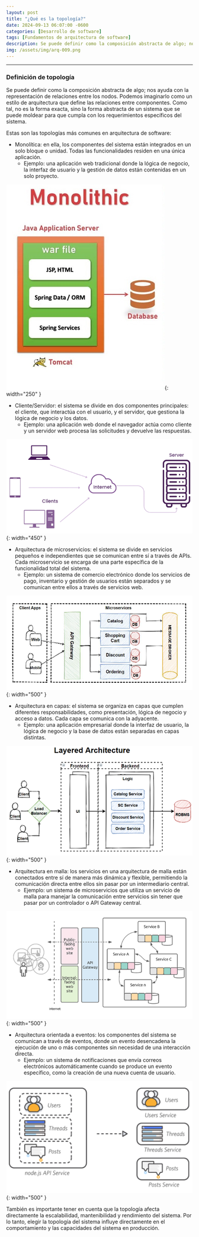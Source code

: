 ```yaml
---
layout: post
title: "¿Qué es la topología?"
date: 2024-09-13 06:07:00 -0600
categories: [Desarrollo de software]
tags: [Fundamentos de arquitectura de software]
description: Se puede definir como la composición abstracta de algo; nos ayuda con la representación de relaciones entre los nodos.....
img: /assets/img/arq-009.png
---
```


---

### Definición de topología

Se puede definir como la composición abstracta de algo; nos ayuda con la representación de relaciones entre los nodos. Podemos imaginarlo como un estilo de arquitectura que define las relaciones entre componentes. Como tal, no es la forma exacta, sino la forma abstracta de un sistema que se puede moldear para que cumpla con los requerimientos específicos del sistema.

Estas son las topologías más comunes en arquitectura de software:

* Monolítica: en ella, los componentes del sistema están integrados en un solo bloque o unidad. Todas las funcionalidades residen en una única aplicación.
    * Ejemplo: una aplicación web tradicional donde la lógica de negocio, la interfaz de usuario y la gestión de datos están contenidas en un solo proyecto.

![alt text](/assets/img/arq-009-1.jpg){: width="250" }

* Cliente/Servidor: el sistema se divide en dos componentes principales: el cliente, que interactúa con el usuario, y el servidor, que gestiona la lógica de negocio y los datos.
    * Ejemplo: una aplicación web donde el navegador actúa como cliente y un servidor web procesa las solicitudes y devuelve las respuestas.

![alt text](/assets/img/arq-009-2.png){: width="450" }

* Arquitectura de microservicios: el sistema se divide en servicios pequeños e independientes que se comunican entre sí a través de APIs. Cada microservicio se encarga de una parte específica de la funcionalidad total del sistema.
    * Ejemplo: un sistema de comercio electrónico donde los servicios de pago, inventario y gestión de usuarios están separados y se comunican entre ellos a través de servicios web.

![alt text](/assets/img/arq-009-3.png){: width="500" }

* Arquitectura en capas: el sistema se organiza en capas que cumplen diferentes responsabilidades, como presentación, lógica de negocio y acceso a datos. Cada capa se comunica con la adyacente.
    * Ejemplo: una aplicación empresarial donde la interfaz de usuario, la lógica de negocio y la base de datos están separadas en capas distintas.

![alt text](/assets/img/arq-009-4.png){: width="500" }

* Arquitectura en malla: los servicios en una arquitectura de malla están conectados entre sí de manera más dinámica y flexible, permitiendo la comunicación directa entre ellos sin pasar por un intermediario central.
    * Ejemplo: un sistema de microservicios que utiliza un servicio de malla para manejar la comunicación entre servicios sin tener que pasar por un controlador o API Gateway central.

![alt text](/assets/img/arq-009-5.png){: width="500" }

* Arquitectura orientada a eventos: los componentes del sistema se comunican a través de eventos, donde un evento desencadena la ejecución de uno o más componentes sin necesidad de una interacción directa.
    * Ejemplo: un sistema de notificaciones que envía correos electrónicos automáticamente cuando se produce un evento específico, como la creación de una nueva cuenta de usuario.

![alt text](/assets/img/arq-009-6.png){: width="500" }

También es importante tener en cuenta que la topología afecta directamente la escalabilidad, mantenibilidad y rendimiento del sistema. Por lo tanto, elegir la topología del sistema influye directamente en el comportamiento y las capacidades del sistema en producción.
